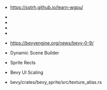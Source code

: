 


 * https://sotrh.github.io/learn-wgpu/
 * 
 * 
 * 
 * 
 * https://bevyengine.org/news/bevy-0-9/
  * Dynamic Scene Builder
  * Sprite Rects
  * Bevy UI Scaling

 * bevy/crates/bevy_sprite/src/texture_atlas.rs